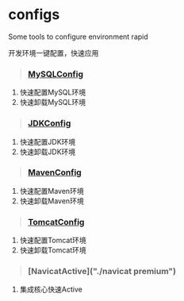 # configs
Some tools to configure environment rapid

开发环境一键配置，快速应用
> ### [MySQLConfig](./mysql)
1. 快速配置MySQL环境
2. 快速卸载MySQL环境

> ### [JDKConfig](./java)
1. 快速配置JDK环境
2. 快速卸载JDK环境

> ### [MavenConfig](./maven)
1. 快速配置Maven环境
2. 快速卸载Maven环境

> ### [TomcatConfig](./tomcat)
1. 快速配置Tomcat环境
2. 快速卸载Tomcat环境

> ### [NavicatActive]("./navicat premium")
1. 集成核心快速Active